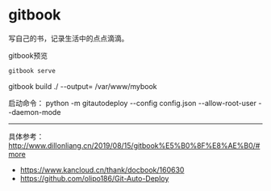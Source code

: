 # gitbook

写自己的书，记录生活中的点点滴滴。


gitbook预览
```sh
gitbook serve
```

gitbook build ./ --output= /var/www/mybook

启动命令： python -m gitautodeploy --config config.json --allow-root-user --daemon-mode

---

具体参考：
http://www.dillonliang.cn/2019/08/15/gitbook%E5%B0%8F%E8%AE%B0/#more
- https://www.kancloud.cn/thank/docbook/160630
- https://github.com/olipo186/Git-Auto-Deploy